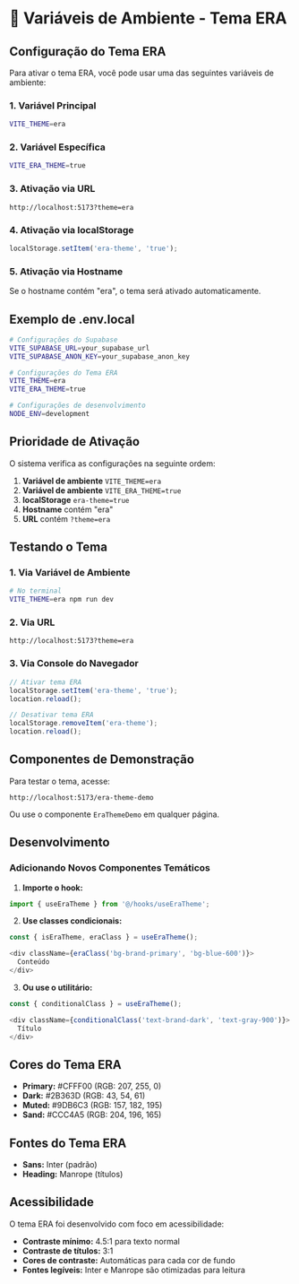# 🎨 Variáveis de Ambiente - Tema ERA

## Configuração do Tema ERA

Para ativar o tema ERA, você pode usar uma das seguintes variáveis de ambiente:

### 1. Variável Principal
```bash
VITE_THEME=era
```

### 2. Variável Específica
```bash
VITE_ERA_THEME=true
```

### 3. Ativação via URL
```
http://localhost:5173?theme=era
```

### 4. Ativação via localStorage
```javascript
localStorage.setItem('era-theme', 'true');
```

### 5. Ativação via Hostname
Se o hostname contém "era", o tema será ativado automaticamente.

## Exemplo de .env.local

```bash
# Configurações do Supabase
VITE_SUPABASE_URL=your_supabase_url
VITE_SUPABASE_ANON_KEY=your_supabase_anon_key

# Configurações do Tema ERA
VITE_THEME=era
VITE_ERA_THEME=true

# Configurações de desenvolvimento
NODE_ENV=development
```

## Prioridade de Ativação

O sistema verifica as configurações na seguinte ordem:

1. **Variável de ambiente** `VITE_THEME=era`
2. **Variável de ambiente** `VITE_ERA_THEME=true`
3. **localStorage** `era-theme=true`
4. **Hostname** contém "era"
5. **URL** contém `?theme=era`

## Testando o Tema

### 1. Via Variável de Ambiente
```bash
# No terminal
VITE_THEME=era npm run dev
```

### 2. Via URL
```
http://localhost:5173?theme=era
```

### 3. Via Console do Navegador
```javascript
// Ativar tema ERA
localStorage.setItem('era-theme', 'true');
location.reload();

// Desativar tema ERA
localStorage.removeItem('era-theme');
location.reload();
```

## Componentes de Demonstração

Para testar o tema, acesse:
```
http://localhost:5173/era-theme-demo
```

Ou use o componente `EraThemeDemo` em qualquer página.

## Desenvolvimento

### Adicionando Novos Componentes Temáticos

1. **Importe o hook:**
```typescript
import { useEraTheme } from '@/hooks/useEraTheme';
```

2. **Use classes condicionais:**
```typescript
const { isEraTheme, eraClass } = useEraTheme();

<div className={eraClass('bg-brand-primary', 'bg-blue-600')}>
  Conteúdo
</div>
```

3. **Ou use o utilitário:**
```typescript
const { conditionalClass } = useEraTheme();

<div className={conditionalClass('text-brand-dark', 'text-gray-900')}>
  Título
</div>
```

## Cores do Tema ERA

- **Primary:** #CFFF00 (RGB: 207, 255, 0)
- **Dark:** #2B363D (RGB: 43, 54, 61)
- **Muted:** #9DB6C3 (RGB: 157, 182, 195)
- **Sand:** #CCC4A5 (RGB: 204, 196, 165)

## Fontes do Tema ERA

- **Sans:** Inter (padrão)
- **Heading:** Manrope (títulos)

## Acessibilidade

O tema ERA foi desenvolvido com foco em acessibilidade:

- **Contraste mínimo:** 4.5:1 para texto normal
- **Contraste de títulos:** 3:1
- **Cores de contraste:** Automáticas para cada cor de fundo
- **Fontes legíveis:** Inter e Manrope são otimizadas para leitura







